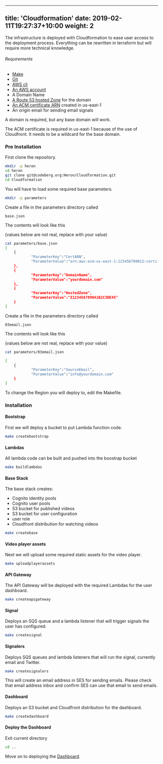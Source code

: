 
---
title: 'Cloudformation'
date: 2019-02-11T19:27:37+10:00
weight: 2
---

The infrastructure is deployed with Cloudformation to ease user access to the deployment process.
Everything can be rewritten in terraform but will require more technical knowledge.

###### Requirements

- [Make](https://www.gnu.org/software/make/)
- [Git](https://git-scm.com/)
- [AWS cli](https://aws.amazon.com/cli/)
- [An AWS account](https://aws.amazon.com/resources/create-account/)
- A Domain Name
- [A Route 53 hosted Zone](https://docs.aws.amazon.com/Route53/latest/DeveloperGuide/hosted-zones-working-with.html) for the domain
- [An ACM certificate ARN](https://docs.aws.amazon.com/acm/latest/userguide/acm-overview.html) created in us-east-1
- An origin email for sending email signals

<!--more-->

A domain is required, but any base domain will work.

The ACM certificate is required in us-east-1 because of the use of Cloudfront.
It needs to be a wildcard for the base domain.



### Pre Installation

First clone the repository.

```zsh
mkdir -p heron
cd heron
git clone git@codeberg.org:Heron/Cloudformation.git
cd Cloudformation
```

You will have to load some required base parameters.

```zsh
mkdir -p parameters

```

Create a file in the parameters directory called 
```
base.json
```

The contents will look like this

(values below are not real, replace with your value)

```zsh
cat parameters/base.json
[
	{
      		"ParameterKey":"CertARN",
      		"ParameterValue":"arn:aws:acm:us-east-1:123456789012:certificate/a123b456-c789-0123-de45-6f7890g12345"
	},
	{
      		"ParameterKey":"DomainName",
      		"ParameterValue":"yourdomain.com"
	},
	{
      		"ParameterKey":"HostedZone",
      		"ParameterValue":"Z1234567890A1B2C3DE45"
	}
]
```

Create a file in the parameters directory called 
```
03email.json
```

The contents will look like this

(values below are not real, replace with your value)


```zsh
cat parameters/03email.json

[
	{
      		"ParameterKey":"SourceEmail",
      		"ParameterValue":"info@yourdomain.com"
	}
]
```

To change the Region you will deploy to, edit the Makefile.


### Installation

#### Bootstrap

First we will deploy a bucket to put Lambda function code.

```zsh
make createbootstrap
```

#### Lambdas

All lambda code can be built and pushed into the boostrap bucket

```zsh
make buildlambdas
```

#### Base Stack

The base stack creates:
- Cognito identity pools
- Cognito user pools
- S3 bucket for published videos
- S3 bucket for user configuration
- user role
- Cloudfront distribution for watching videos

```zsh
make createbase
```

#### Video player assets

Next we will upload some required static assets for the video player.

```zsh
make uploadplayerassets
```


#### API Gateway

The API Gateway will be deployed with the required Lambdas for the user dashboard.

```zsh
make createapigateway
```

#### Signal

Deploys an SQS queue and a lambda listener that will trigger signals the user has configured.

```zsh
make createsignal
```

#### Signalers

Deploys SQS queues and lambda listeners that will run the signal, currently email and Twitter.

```zsh
make createsignalers
```

This will create an email address in SES for sending emails.  Please check that email address inbox and
confirm SES can use that email to send emails.

#### Dashboard

Deploys an S3 bucket and Cloudfront distribution for the dashboard.

```zsh
make createdashboard
```

#### Deploy the Dashboard

Exit current directory


```zsh
cd ..
```


Move on to deploying the [Dashboard](/docs/dashboard/).
